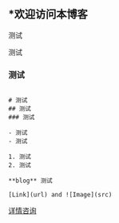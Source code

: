 ## *欢迎访问本博客

测试

测试

### 测试

```测试

# 测试
## 测试
### 测试

- 测试
- 测试

1. 测试
2. 测试

**blog** 测试

[Link](url) and ![Image](src)
```
[详情咨询](https://github.com/jamesyangget)

